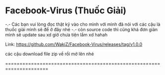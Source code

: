 # Facebook-Virus (Thuốc Giải)


-.- Các bạn vui lòng đọc thật kỹ vào cho mình với mình đã nói với các cậu là 
thuốc giải mình sẽ để ở đây nhé -.- còn source code thì cũng khá đơn giản mình sẽ update sau xd giờ chưa tiện lắm xd 
hahah 

Link: https://github.com/WakiZ/Facebook-Virus/releases/tag/v1.0.0 

các cậu download file zip về rồi mở lên nhé 

=====================================================================




